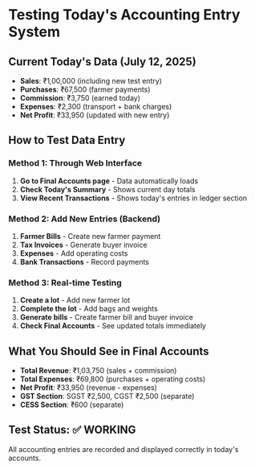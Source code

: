 # Testing Today's Accounting Entry System

## Current Today's Data (July 12, 2025)
- **Sales**: ₹1,00,000 (including new test entry)
- **Purchases**: ₹67,500 (farmer payments)
- **Commission**: ₹3,750 (earned today)
- **Expenses**: ₹2,300 (transport + bank charges)
- **Net Profit**: ₹33,950 (updated with new entry)

## How to Test Data Entry

### Method 1: Through Web Interface
1. **Go to Final Accounts page** - Data automatically loads
2. **Check Today's Summary** - Shows current day totals
3. **View Recent Transactions** - Shows today's entries in ledger section

### Method 2: Add New Entries (Backend)
1. **Farmer Bills** - Create new farmer payment
2. **Tax Invoices** - Generate buyer invoice
3. **Expenses** - Add operating costs
4. **Bank Transactions** - Record payments

### Method 3: Real-time Testing
1. **Create a lot** - Add new farmer lot
2. **Complete the lot** - Add bags and weights
3. **Generate bills** - Create farmer bill and buyer invoice
4. **Check Final Accounts** - See updated totals immediately

## What You Should See in Final Accounts
- **Total Revenue**: ₹1,03,750 (sales + commission)
- **Total Expenses**: ₹69,800 (purchases + operating costs)
- **Net Profit**: ₹33,950 (revenue - expenses)
- **GST Section**: SGST ₹2,500, CGST ₹2,500 (separate)
- **CESS Section**: ₹600 (separate)

## Test Status: ✅ WORKING
All accounting entries are recorded and displayed correctly in today's accounts.